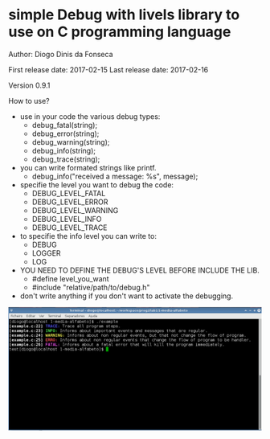 # simple Debug with livels library to use on C programming language

 Author: Diogo Dinis da Fonseca
 
 First release date: 2017-02-15
 Last release date: 2017-02-16
 
 Version 0.9.1
 
 How to use?
 
 * use in your code the various debug types:
   * debug_fatal(string);
   * debug_error(string);
   * debug_warning(string);
   * debug_info(string);
   * debug_trace(string);
 * you can write formated strings like printf.
   * debug_info("received a message: %s", message);
 * specifie the level you want to debug the code:
   * DEBUG_LEVEL_FATAL
   * DEBUG_LEVEL_ERROR
   * DEBUG_LEVEL_WARNING
   * DEBUG_LEVEL_INFO
   * DEBUG_LEVEL_TRACE
 * to specifie the info level you can write to:
   * DEBUG
   * LOGGER
   * LOG
 * YOU NEED TO DEFINE THE DEBUG'S LEVEL BEFORE INCLUDE THE LIB.
   * #define level_you_want
   * #include "relative/path/to/debug.h"
 * don't write anything if you don't want to activate the debugging.
 
 ![simple debug in c example](images_samples/simpleDebugC.png?raw=true "simple debug in c example")

